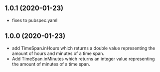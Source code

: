 ## 1.0.1 (2020-01-23)

- fixes to pubspec.yaml

## 1.0.0 (2020-01-23)

- add TimeSpan.inHours which returns a double value representing the amount of hours and minutes of a time span.
- Add TimeSpan.inMinutes which returns an integer value representing the amount of minutes of a time span.